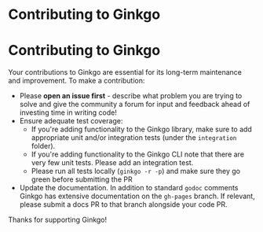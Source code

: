 # Contributing to Ginkgo

# Contributing to Ginkgo

Your contributions to Ginkgo are essential for its long-term maintenance and improvement.  To make a contribution:

- Please **open an issue first** - describe what problem you are trying to solve and give the community a forum for input and feedback ahead of investing time in writing code!
- Ensure adequate test coverage:
    - If you're adding functionality to the Ginkgo library, make sure to add appropriate unit and/or integration tests (under the `integration` folder).
    - If you're adding functionality to the Ginkgo CLI note that there are very few unit tests.  Please add an integration test.
    - Please run all tests locally (`ginkgo -r -p`) and make sure they go green before submitting the PR
- Update the documentation.  In addition to standard `godoc` comments Ginkgo has extensive documentation on the `gh-pages` branch.  If relevant, please submit a docs PR to that branch alongside your code PR.

Thanks for supporting Ginkgo!